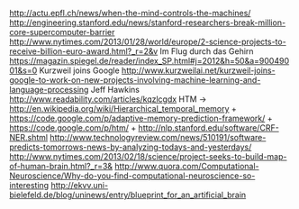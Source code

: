http://actu.epfl.ch/news/when-the-mind-controls-the-machines/
http://engineering.stanford.edu/news/stanford-researchers-break-million-core-supercomputer-barrier
http://www.nytimes.com/2013/01/28/world/europe/2-science-projects-to-receive-billion-euro-award.html?_r=2&v
Im Flug durch das Gehirn https://magazin.spiegel.de/reader/index_SP.html#j=2012&h=50&a=90049001&s=0
Kurzweil joins Google http://www.kurzweilai.net/kurzweil-joins-google-to-work-on-new-projects-involving-machine-learning-and-language-processing
Jeff Hawkins http://www.readability.com/articles/kqzlcgdx
HTM -> http://en.wikipedia.org/wiki/Hierarchical_temporal_memory + https://code.google.com/p/adaptive-memory-prediction-framework/ + https://code.google.com/p/htm/ + http://nlp.stanford.edu/software/CRF-NER.shtml
http://www.technologyreview.com/news/510191/software-predicts-tomorrows-news-by-analyzing-todays-and-yesterdays/
http://www.nytimes.com/2013/02/18/science/project-seeks-to-build-map-of-human-brain.html?_r=3&
http://www.quora.com/Computational-Neuroscience/Why-do-you-find-computational-neuroscience-so-interesting
http://ekvv.uni-bielefeld.de/blog/uninews/entry/blueprint_for_an_artificial_brain
